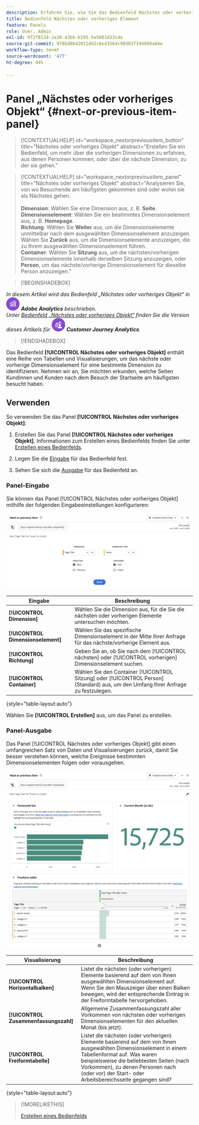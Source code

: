 ```yaml
---
description: Erfahren Sie, wie Sie das Bedienfeld Nächstes oder vorheriges Element verwenden, das die nächsten oder vorherigen Dimensionselemente für eine bestimmte Dimension anzeigt.
title: Bedienfeld Nächstes oder vorheriges Element
feature: Panels
role: User, Admin
exl-id: 9f2f8134-2a38-42bb-b195-5e5601d33c4e
source-git-commit: 978bd8642011dd2c8e43564c90303f194689a64e
workflow-type: tm+mt
source-wordcount: '477'
ht-degree: 94%

---
```


# Panel „Nächstes oder vorheriges Objekt“ {#next-or-previous-item-panel}

>[!CONTEXTUALHELP]
>id="workspace_nextorpreviousitem_button"
>title="Nächstes oder vorheriges Objekt"
>abstract="Erstellen Sie ein Bedienfeld, um mehr über die vorherigen Dimensionen zu erfahren, aus denen Personen kommen, oder über die nächste Dimension, zu der sie gehen."

>[!CONTEXTUALHELP]
>id="workspace_nextorpreviousitem_panel"
>title="Nächstes oder vorheriges Objekt"
>abstract="Analysieren Sie, von wo Besuchende am häufigsten gekommen sind oder wohin sie als Nächstes gehen.<br/><br/>**Dimension**: Wählen Sie eine Dimension aus, z. B. **Seite**.<br/>**Dimensionselement**: Wählen Sie ein bestimmtes Dimensionselement aus, z. B. **Homepage**.<br/>**Richtung**: Wählen Sie **Weiter** aus, um die Dimensionselemente unmittelbar nach dem ausgewählten Dimensionselement anzuzeigen. Wählen Sie **Zurück** aus, um die Dimensionselemente anzuzeigen, die zu Ihrem ausgewählten Dimensionselement führen.<br/>**Container**: Wählen Sie **Sitzung** aus, um die nächsten/vorherigen Dimensionselemente innerhalb derselben Sitzung anzuzeigen, oder **Person**, um das nächste/vorherige Dimensionselement für dieselbe Person anzuzeigen."

>[!BEGINSHADEBOX]

_In diesem Artikel wird das Bedienfeld „Nächstes oder vorheriges Objekt“ in_ ![AdobeAnalytics](/help/assets/icons/AdobeAnalytics.svg) _**Adobe Analytics** beschrieben._<br/>_Unter [Bedienfeld „Nächstes oder vorheriges Objekt“](https://experienceleague.adobe.com/de/docs/analytics/analyze/analysis-workspace/panels/next-previous) finden Sie die Version dieses Artikels für_ ![CustomerJourneyAnalytics](/help/assets/icons/CustomerJourneyAnalytics.svg) _**Customer Journey Analytics**._

>[!ENDSHADEBOX]

Das Bedienfeld **[!UICONTROL Nächstes oder vorheriges Objekt]** enthält eine Reihe von Tabellen und Visualisierungen, um das nächste oder vorherige Dimensionselement für eine bestimmte Dimension zu identifizieren. Nehmen wir an, Sie möchten erkunden, welche Seiten Kundinnen und Kunden nach dem Besuch der Startseite am häufigsten besucht haben.

## Verwenden

So verwenden Sie das Panel **[!UICONTROL Nächstes oder vorheriges Objekt]**:

1. Erstellen Sie das Panel **[!UICONTROL Nächstes oder vorheriges Objekt]**. Informationen zum Erstellen eines Bedienfelds finden Sie unter [Erstellen eines Bedienfelds](panels.md#create-a-panel).

1. Legen Sie die [Eingabe](#panel-input) für das Bedienfeld fest.

1. Sehen Sie sich die [Ausgabe](#panel-output) für das Bedienfeld an.

### Panel-Eingabe

Sie können das Panel [!UICONTROL Nächstes oder vorheriges Objekt] mithilfe der folgenden Eingabeeinstellungen konfigurieren:

![Panel Nächstes oder vorheriges Objekt](assets/next-or-previous-item.png)

| Eingabe | Beschreibung |
| --- | --- |
| **[!UICONTROL Dimension]** | Wählen Sie die Dimension aus, für die Sie die nächsten oder vorherigen Elemente untersuchen möchten. |
| **[!UICONTROL Dimensionselement]** | Wählen Sie das spezifische Dimensionselement in der Mitte Ihrer Anfrage für das nächste/vorherige Element aus. |
| **[!UICONTROL Richtung]** | Geben Sie an, ob Sie nach dem [!UICONTROL nächsten] oder [!UICONTROL vorherigen] Dimensionselement suchen. |
| **[!UICONTROL Container]** | Wählen Sie den Container [!UICONTROL Sitzung] oder [!UICONTROL Person] (Standard) aus, um den Umfang Ihrer Anfrage zu festzulegen. |

{style="table-layout:auto"}

Wählen Sie **[!UICONTROL Erstellen]** aus, um das Panel zu erstellen.

### Panel-Ausgabe

Das Panel [!UICONTROL Nächstes oder vorheriges Objekt] gibt einen umfangreichen Satz von Daten und Visualisierungen zurück, damit Sie besser verstehen können, welche Ereignisse bestimmten Dimensionselementen folgen oder vorausgehen.

![Panel-Ausgabe für Nächstes/Vorheriges](assets/next-or-previous-item-output.png)


| Visualisierung | Beschreibung |
| --- | --- |
| **[!UICONTROL Horizontalbalken]** | Listet die nächsten (oder vorherigen) Elemente basierend auf dem von Ihnen ausgewählten Dimensionselement auf. Wenn Sie den Mauszeiger über einen Balken bewegen, wird der entsprechende Eintrag in der Freiformtabelle hervorgehoben. |
| **[!UICONTROL Zusammenfassungszahl]** | Allgemeine Zusammenfassungszahl aller Vorkommen von nächsten oder vorherigen Dimensionselementen für den aktuellen Monat (bis jetzt). |
| **[!UICONTROL Freiformtabelle]** | Listet die nächsten (oder vorherigen) Elemente basierend auf dem von Ihnen ausgewählten Dimensionselement in einem Tabellenformat auf. Was waren beispielsweise die beliebtesten Seiten (nach Vorkommen), zu denen Personen nach (oder vor) der Start- oder Arbeitsbereichsseite gegangen sind? |

{style="table-layout:auto"}


>[!MORELIKETHIS]
>
>[Erstellen eines Bedienfelds](/help//analyze/analysis-workspace/c-panels/panels.md#create-a-panel)
>

<!--
# Next or previous item panel

This panel contains a number of tables and visualizations to easily identify the next or previous dimension item for a specific dimension. For example, you might want to explore which pages customers went to most often after they visited the Home page.

## Access the panel

You can access the panel from within [!UICONTROL Reports] or within [!UICONTROL Workspace].

| Access point | Description |
| --- | --- |
| [!UICONTROL Reports] | <ul><li>The panel is already dropped into a project.</li><li>The left rail is collapsed.</li><li>If you selected [!UICONTROL Next page], default settings have already been applied, such as [!UICONTROL Page] for [!UICONTROL Dimension], and the top page as the [!UICONTROL Dimension Item], [!UICONTROL Next] for [!UICONTROL Direction] and [!UICONTROL Visit] for [!UICONTROL Container]. You can modify all these settings.</li></ul>![Next/Previous panel](assets/next-previous.png)|
| Workspace | Create a new project and select the Panel icon in the left rail. Then drag the [!UICONTROL Next or previous item] panel above the Freeform table. Notice that the [!UICONTROL Dimension] and [!UICONTROL Dimension Item] fields are left blank. Select a dimension from the drop-down list. [!UICONTROL Dimension items] are populated based on the [!UICONTROL dimension] you chose. The top dimension item gets added, but you can select a different item. The defaults are Next and Visitor. Again, you can modify these as well.<p>![Next/Previous panel](assets/next-previous2.png) |

{style="table-layout:auto"}

## Panel Inputs {#Input}

You can configure the [!UICONTROL Next or previous item] panel panel using these input settings:

| Setting | Description |
| --- | --- |
| Segment (or other component) drop zone | You can drag and drop segments or other components to further filter your panel results. |
| Dimension | The dimension for which you want to explore next or previous items. |
| Dimension Item | The specific item at the center of your next/previous inquiry. |
| Direction | Specify whether you are looking for the [!UICONTROL Next] or the [!UICONTROL Previous] dimension item. |
| Container | [!UICONTROL Visit] or [!UICONTROL Visitor] (default) determine the scope of your inquiry. |

{style="table-layout:auto"}

Click **[!UICONTROL Build]** to build the panel.

## Panel output {#output}

The [!UICONTROL Next or previous item] panel returns a rich set of data and visualizations to help you better understand what occurrences follow or precede specific dimension items.

![Next/Previous panel output](assets/next-previous-output.png)

![Next/Previous panel output](assets/next-previous-output2.png)

| Visualization | Description |
| --- | --- |
| Horizontal bar | Lists the next (or previous) items based on the dimension item you chose. Hovering over an individual bar highlights the corresponding item in the Freeform table. |
| Summary number | High-level summary number of all next or previous dimension item occurrences for the current month (so far.) |
| Freeform table | Lists the next (or previous) items based on the dimension item you chose, in a table format. For example, which were the most popular pages (by occurrences) that people went to after (or before) the home page or the workspace page. |

{style="table-layout:auto"}

-->